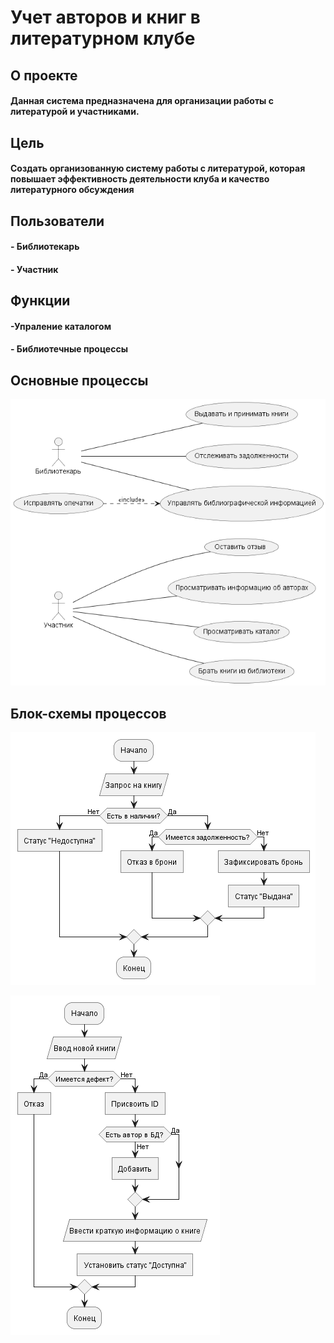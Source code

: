 # Учет авторов и книг в литературном клубе
## О проекте
#### Данная система предназначена для организации работы с литературой и участниками.

## Цель
#### Создать организованную систему работы с литературой, которая повышает эффективность деятельности клуба и качество литературного обсуждения

## Пользователи 
#### - Библиотекарь
#### - Участник

## Функции 
#### -Упраление каталогом
#### - Библиотечные процессы

## Основные процессы
![Основные процессы](https://github.com/tyquipwoowk07-debug/aaa/blob/85faa4efd9899b2c87ae1760e73c912795e154b2/diagr.png)

## Блок-схемы процессов
![Запрос на книгу](https://github.com/tyquipwoowk07-debug/aaa/blob/2f578da6e6502f84daf51782212bdc3da7e4a828/docs/blok.png)

![Ввод новой книги](https://github.com/tyquipwoowk07-debug/aaa/blob/471ec24b051f226212c7c95a3a8ac5b8f61a552a/docs/bloktwo.png)


